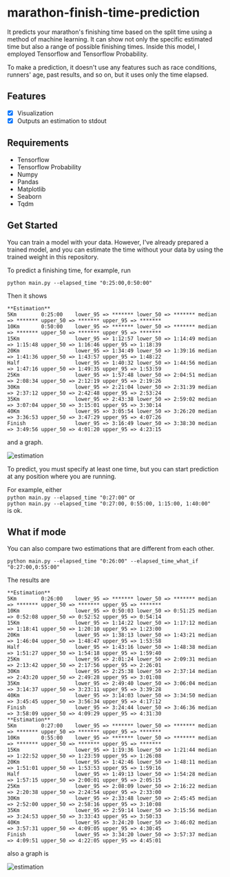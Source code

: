 # marathon-finish-time-prediction
It predicts your marathon's finishing time based on the split time using a method of machine learning. It can show not only the specific estimated time but also a range of possible finishing times. Inside this model, I employed Tensorflow and Tensorflow Probability.

To make a prediction, it doesn't use any features such as race conditions, runners' age, past results, and so on, but it uses only the time elapsed.

## Features
- [x] Visualization
- [x] Outputs an estimation to stdout

## Requirements
* Tensorflow
* Tensorflow Probability
* Numpy
* Pandas
* Matplotlib
* Seaborn
* Tqdm

## Get Started
You can train a model with your data. However, I've already prepared a trained model, and you can estimate the time without your data by using the trained weight in this repository.  

To predict a finishing time, for example, run  

```python main.py --elapsed_time "0:25:00,0:50:00"```  

Then it shows
```
**Estimation**
5Km        0:25:00    lower_95 => ******* lower_50 => ******* median => ******* upper_50 => ******* upper_95 => *******
10Km       0:50:00    lower_95 => ******* lower_50 => ******* median => ******* upper_50 => ******* upper_95 => *******
15Km                  lower_95 => 1:12:57 lower_50 => 1:14:49 median => 1:15:48 upper_50 => 1:16:46 upper_95 => 1:18:39
20Km                  lower_95 => 1:34:49 lower_50 => 1:39:16 median => 1:41:36 upper_50 => 1:43:57 upper_95 => 1:48:22
Half                  lower_95 => 1:40:32 lower_50 => 1:44:56 median => 1:47:16 upper_50 => 1:49:35 upper_95 => 1:53:59
25Km                  lower_95 => 1:57:48 lower_50 => 2:04:51 median => 2:08:34 upper_50 => 2:12:19 upper_95 => 2:19:26
30Km                  lower_95 => 2:21:04 lower_50 => 2:31:39 median => 2:37:12 upper_50 => 2:42:48 upper_95 => 2:53:24
35Km                  lower_95 => 2:43:38 lower_50 => 2:59:02 median => 3:07:04 upper_50 => 3:15:01 upper_95 => 3:30:14
40Km                  lower_95 => 3:05:54 lower_50 => 3:26:20 median => 3:36:53 upper_50 => 3:47:29 upper_95 => 4:07:26
Finish                lower_95 => 3:16:49 lower_50 => 3:38:30 median => 3:49:56 upper_50 => 4:01:20 upper_95 => 4:23:15
```
and a graph.

![estimation](https://user-images.githubusercontent.com/38364983/129465869-c1d2c398-41dd-4fab-97c3-3f8f15e67bb9.jpg)

To predict, you must specify at least one time, but you can start prediction at any position where you are running.


For example, either  
```python main.py --elapsed_time "0:27:00"``` 
or  
```python main.py --elapsed_time "0:27:00, 0:55:00, 1:15:00, 1:40:00"```  
is ok.


## What if mode
You can also compare two estimations that are different from each other. 


```python main.py --elapsed_time "0:26:00" --elapsed_time_what_if "0:27:00,0:55:00"``` 

The results are
```
**Estimation**
5Km        0:26:00    lower_95 => ******* lower_50 => ******* median => ******* upper_50 => ******* upper_95 => *******
10Km                  lower_95 => 0:50:03 lower_50 => 0:51:25 median => 0:52:08 upper_50 => 0:52:52 upper_95 => 0:54:14
15Km                  lower_95 => 1:14:22 lower_50 => 1:17:12 median => 1:18:41 upper_50 => 1:20:10 upper_95 => 1:23:00
20Km                  lower_95 => 1:38:13 lower_50 => 1:43:21 median => 1:46:04 upper_50 => 1:48:47 upper_95 => 1:53:58
Half                  lower_95 => 1:43:16 lower_50 => 1:48:38 median => 1:51:27 upper_50 => 1:54:18 upper_95 => 1:59:40
25Km                  lower_95 => 2:01:24 lower_50 => 2:09:31 median => 2:13:42 upper_50 => 2:17:56 upper_95 => 2:26:01
30Km                  lower_95 => 2:25:38 lower_50 => 2:37:14 median => 2:43:20 upper_50 => 2:49:28 upper_95 => 3:01:08
35Km                  lower_95 => 2:49:40 lower_50 => 3:06:04 median => 3:14:37 upper_50 => 3:23:11 upper_95 => 3:39:28
40Km                  lower_95 => 3:14:03 lower_50 => 3:34:50 median => 3:45:45 upper_50 => 3:56:34 upper_95 => 4:17:12
Finish                lower_95 => 3:24:44 lower_50 => 3:46:36 median => 3:58:09 upper_50 => 4:09:29 upper_95 => 4:31:30
**Estimation**
5Km        0:27:00    lower_95 => ******* lower_50 => ******* median => ******* upper_50 => ******* upper_95 => *******
10Km       0:55:00    lower_95 => ******* lower_50 => ******* median => ******* upper_50 => ******* upper_95 => *******
15Km                  lower_95 => 1:19:36 lower_50 => 1:21:44 median => 1:22:52 upper_50 => 1:23:59 upper_95 => 1:26:08
20Km                  lower_95 => 1:42:46 lower_50 => 1:48:11 median => 1:51:01 upper_50 => 1:53:53 upper_95 => 1:59:16
Half                  lower_95 => 1:49:13 lower_50 => 1:54:28 median => 1:57:15 upper_50 => 2:00:01 upper_95 => 2:05:15
25Km                  lower_95 => 2:08:09 lower_50 => 2:16:22 median => 2:20:38 upper_50 => 2:24:54 upper_95 => 2:33:00
30Km                  lower_95 => 2:33:48 lower_50 => 2:45:45 median => 2:52:00 upper_50 => 2:58:16 upper_95 => 3:10:08
35Km                  lower_95 => 2:59:14 lower_50 => 3:15:56 median => 3:24:53 upper_50 => 3:33:43 upper_95 => 3:50:33
40Km                  lower_95 => 3:24:20 lower_50 => 3:46:02 median => 3:57:31 upper_50 => 4:09:05 upper_95 => 4:30:45
Finish                lower_95 => 3:34:20 lower_50 => 3:57:37 median => 4:09:51 upper_50 => 4:22:05 upper_95 => 4:45:01
```
also a graph is

![estimation](https://user-images.githubusercontent.com/38364983/129465880-ff55b09c-d9cc-41c4-8e63-342ffe531c68.jpg)

